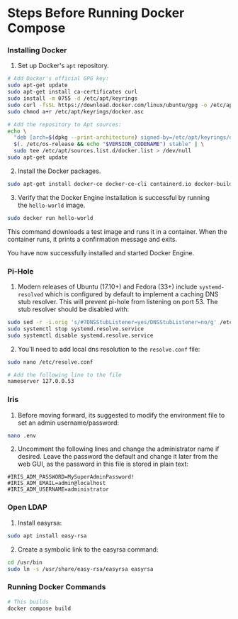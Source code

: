# Steps Before Running Docker Compose
### Installing Docker
1. Set up Docker's `apt` repository.
```bash
# Add Docker's official GPG key:
sudo apt-get update
sudo apt-get install ca-certificates curl
sudo install -m 0755 -d /etc/apt/keyrings
sudo curl -fsSL https://download.docker.com/linux/ubuntu/gpg -o /etc/apt/keyrings/docker.asc
sudo chmod a+r /etc/apt/keyrings/docker.asc

# Add the repository to Apt sources:
echo \
  "deb [arch=$(dpkg --print-architecture) signed-by=/etc/apt/keyrings/docker.asc] https://download.docker.com/linux/ubuntu \
  $(. /etc/os-release && echo "$VERSION_CODENAME") stable" | \
  sudo tee /etc/apt/sources.list.d/docker.list > /dev/null
sudo apt-get update
```
2. Install the Docker packages.
```bash
sudo apt-get install docker-ce docker-ce-cli containerd.io docker-buildx-plugin docker-compose-plugin
```
3. Verify that the Docker Engine installation is successful by running the `hello-world` image.
```bash
sudo docker run hello-world
```
This command downloads a test image and runs it in a container. When the container runs, it prints a confirmation message and exits.    

You have now successfully installed and started Docker Engine.
### Pi-Hole
1. Modern releases of Ubuntu (17.10+) and Fedora (33+) include `systemd-resolved` which is configured by default to implement a caching DNS stub resolver. This will prevent pi-hole from listening on port 53. The stub resolver should be disabled with: 
```bash
sudo sed -r -i.orig 's/#?DNSStubListener=yes/DNSStubListener=no/g' /etc/systemd/resolved.conf
sudo systemctl stop systemd.resolve.service
sudo systemctl disable systemd.resolve.service
```
2. You'll need to add local dns resolution to the `resolve.conf` file:
```bash
sudo nano /etc/resolve.conf

# Add the following line to the file
nameserver 127.0.0.53
```

### Iris
1. Before moving forward, its suggested to modify the environment file to set an admin username/password:
```bash
nano .env
```
2. Uncomment the following lines and change the administrator name if desired. Leave the password the default and change it later from the web GUI, as the password in this file is stored in plain text:
```
#IRIS_ADM_PASSWORD=MySuperAdminPassword!
#IRIS_ADM_EMAIL=admin@localhost
#IRIS_ADM_USERNAME=administrator
```
### Open LDAP
1. Install easyrsa:
```bash
sudo apt install easy-rsa
```
2. Create a symbolic link to the easyrsa command:
```bash
cd /usr/bin
sudo ln -s /usr/share/easy-rsa/easyrsa easyrsa
```
### Running Docker Commands
```bash
# This builds 
docker compose build
```